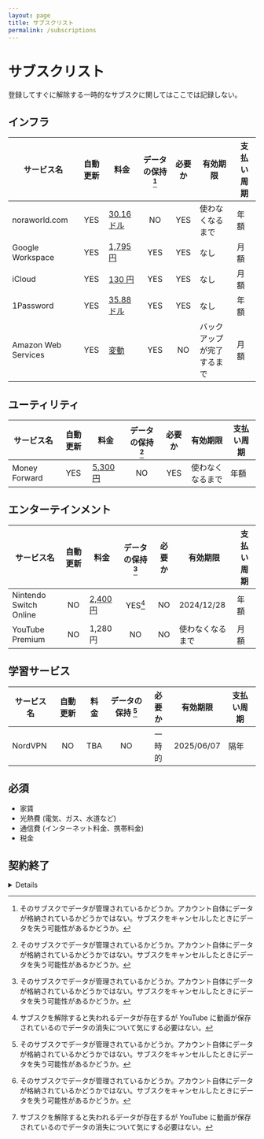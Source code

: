 ```yaml
---
layout: page
title: サブスクリスト
permalink: /subscriptions
---
```


# サブスクリスト
登録してすぐに解除する一時的なサブスクに関してはここでは記録しない。

## インフラ

| サービス名 | 自動更新 | 料金 | データの保持 [^data] | 必要か | 有効期限 | 支払い周期 |
| --- | :---: | --- | :---: | :---:| --- | --- |
| noraworld.com | YES | [30.16 ドル](https://dcc.godaddy.com/control/noraworld.com/settings) | NO | YES | 使わなくなるまで | 年額 |
| Google Workspace | YES | [1,795 円](https://www.g-workspace.jp/price/) | YES | YES | なし | 月額 |
| iCloud | YES | [130 円](https://support.apple.com/ja-jp/HT201238) | YES | YES | なし | 月額 |
| 1Password | YES | [35.88 ドル](https://1password.com/sign-up/) | YES | YES | なし | 年額 |
| Amazon Web Services | YES | [変動](https://us-east-1.console.aws.amazon.com/billing/home?region=us-east-1#/) | YES | NO | バックアップが完了するまで | 月額 |

## ユーティリティ

| サービス名 | 自動更新 | 料金 | データの保持 [^data] | 必要か | 有効期限 | 支払い周期   |
| --- | :---: | --- | :---: | :---:| --- | --- |
| Money Forward | YES | [5,300 円](https://support.me.moneyforward.com/hc/ja/articles/4409828451993-%E3%83%97%E3%83%AC%E3%83%9F%E3%82%A2%E3%83%A0%E3%82%B5%E3%83%BC%E3%83%93%E3%82%B9%E3%81%AE%E6%96%99%E9%87%91%E3%81%AB%E3%81%A4%E3%81%84%E3%81%A6%E6%95%99%E3%81%88%E3%81%A6%E3%81%8F%E3%81%A0%E3%81%95%E3%81%84) | NO | YES | 使わなくなるまで | 年額 |

## エンターテインメント

| サービス名 | 自動更新 | 料金 | データの保持 [^data] | 必要か | 有効期限 | 支払い周期 |
| --- | :---: | --- | :---: | :---:| --- | --- |
| Nintendo Switch Online | NO | [2,400 円](https://www.nintendo.co.jp/hardware/switch/onlineservice/pricing/index.html) | YES[^do_not_care] | NO | 2024/12/28 | 年額 |
| YouTube Premium | NO | 1,280 円 | NO | NO | 使わなくなるまで | 月額 |


## 学習サービス

| サービス名 | 自動更新 | 料金 | データの保持 [^data] | 必要か | 有効期限 | 支払い周期 |
| --- | :---: | --- | :---: | :---:| --- | --- |
| NordVPN | NO | TBA | NO | 一時的 | 2025/06/07 | 隔年 |

## 必須

* 家賃
* 光熱費 (電気、ガス、水道など)
* 通信費 (インターネット料金、携帯料金)
* 税金

## 契約終了
<details>

| サービス名 | 自動更新 | 料金 | データの保持 [^data] | 必要か | 有効期限 | 支払い周期 |
| -------------------- | :----------: | ------------------------------------------------------------------: | :-------: | :---: | ---------- | -------- |
| Zenhub | NO | [12.50 ドル](https://www.zenhub.com/pricing) | 部分的 | NO | 2024/04/07 | 月額 |
| Amazon Prime | NO | [600 円](https://www.amazon.co.jp/gp/primecentral) | NO | NO | 2024/03/31 | 月額 |
| Kindle Unlimited | NO | [980 円](https://www.amazon.co.jp/yourmembershipsandsubscriptions) | NO | NO | 2024/04/25 | 月額 |
| Netflix | NO | [790 円](https://help.netflix.com/en/node/24926) | NO | NO | 2023/09/28 | 月額 |
| d アニメストア | NO | 550 円 | NO | NO | 2023/07/29 | 月額 |
| Language Reactor | NO | 853 円 | NO | NO | 2023/07/11 | 月額 |
| PolyGit | NO | 1,300 円 | NO | NO | 2023/06/13 | 年額 |
| HiNative | NO | 1,200 円 | NO | NO | 2022/09/03 | 月額 |
| NordVPN | NO | 1,510 円 | NO | NO | 2022/08/27 | 月額 |
| YouTube Premium | NO | 1,180 円 | NO | NO | 2022/08/09 | 月額 |
| D ラボ | NO | 1,320 円 | NO | NO | 2022/08/01 | 月額 |
| ELSA Speak | NO | 3,600 円 | NO | NO | 2022/06/18 | 年額 |
| PlayStation Plus | NO | 5,143 円 | YES[^do_not_care] | NO | 2022/03/27 | 年額 |
</details>

[^data]: そのサブスクでデータが管理されているかどうか。アカウント自体にデータが格納されているかどうかではない。サブスクをキャンセルしたときにデータを失う可能性があるかどうか。

[^do_not_care]: サブスクを解除すると失われるデータが存在するが YouTube に動画が保存されているのでデータの消失について気にする必要はない。
